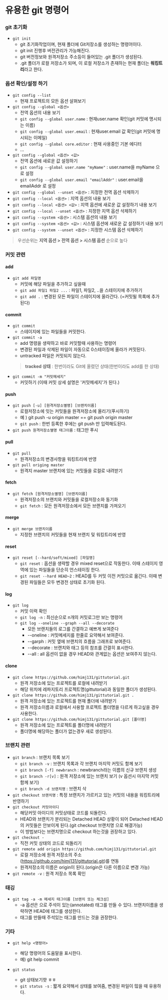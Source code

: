 #  유용한 git 명령어

### git 초기화
- `git init` 
    - git 초기화작업이며, 현재 폴더에 Git저장소를 생성하는 명령어이다.
    - git init 진행후 버전관리가 가능해진다.
    - git 버전정보와 원격저장소 주소등이 들어있는 .git 폴더가 생성된다.
    - .git 폴더가 로컬 저장소가 되며, 이 로컬 저장소가 존재하는 현재 폴더는 **워킹트리**라고 한다.
    
### 옵션 확인/설정 하기
- `git config --list` 
   - 현재 프로젝트의 모든 옵션 살펴보기  
- `git config --global <옵션> ` 
    - 전역 옵션의 내용 보기  
    - `git config --global user.name` : 현재user.name 확인(git 커밋에 명시되는 이름)
    - `git config --global user.email` : 현재user.email 값 확인(git 커밋에 명시되는 이메일)
    - `git config --global core.editor` : 현재 사용중인 기본 에디터
    - ...
- `git config --global <옵션> <값> `
    - 전역 옵션에 새로운 값 설정하기
    - `git config --global user.name "myName"` : user.name을 myName 으로 설정
    - `git config --global user.email "emailAddr"` : user.email을 emailAddr 로 설정
- `git config --global --unset <옵션>` : 지정한 전역 옵션 삭제하기  
- `git config --local <옵션>` : 지역 옵션의 내용 보기  
- `git config --local <옵션> <값>` : 지역 옵션에 새로운 값 설정하기 내용 보기  
- `git config --local --unset <옵션>` : 지정한 지역 옵션 삭제하기  
- `git config --system <옵션>` : 시스템 옵션의 내용 보기  
- `git config --system <옵션> <값>` : 시스템 옵션에 새로운 값 설정하기 내용 보기  
- `git config --system --unset <옵션>` : 지정한 시스템 옵션 삭제하기
> 우선순위는 **지역 옵션 > 전역 옵션 > 시스템 옵션** 순으로 높다  

### 커밋 관련
#### add
- `git add 파일명` 
    - 커밋에 해당 파일을 추가하고 싶을때
    - `git add 파일1 파일2 ...` : 파일1, 파일2, ..을 스테이지에 추가하기
    - `git add .` : 변경된 모든 파일이 스테이지에 올라간다. (=커밋될 목록에 추가된다)
#### commit
- `git commit` 
    - 스테이지에 있는 파일들을 커밋한다.
- `git commit -a` 
    - add 명령을 생략하고 바로 커밋할때 사용하는 명령어
    - 변경된 파일과 삭제된 파일이 자동으로 0스테이징에 올라가 커밋된다.
    - untracked 파일은 커밋되지 않는다.
    > **tracked 상태** : 한번이라도 Git에 올렸던 상태(한번이라도 add를 한 상태)
- `git commit -m "커밋메세지"` 
    - 커밋하기 (이때 커밋 상세 설명은 '커밋메세지'가 된다.)
    
#### push
- `git push [-u] [원격저장소별명] [브랜치이름]`
    - 로컬저장소에 잇는 커밋들을 원격저장소에 올리기(푸시하기)
    - 예 ) git push -u origin master == git push origin master
    - `git push` : 한번 등록한 후에는 git push 만 입력해도된다.
- `git push 원격저장소별명 태그이름` : 태그만 푸시

#### pull
- `git pull`
    - 원격저장소의 변경사항을 워킹트리에 반영
- `git pull origing master` 
    - 원격지 master 브랜치에 있는 커밋들을 로컬로 내려받기

#### fetch
- `git fetch [원격저장소별명] [브랜치이름]`
    - 원격저장소의 브랜치와 커밋들을 로컬저장소와 동기화
    - `git fetch` : 모든 원격저장소에서 모든 브랜치를 가져오기
#### merge
- `git merge 브랜치이름` 
    - 지정한 브랜치의 커밋들을 현재 브랜치 및 워킹트리에 반영
#### reset
- `git reset [--hard/soft/mixed] [파일명]`
    - `git reset` : 옵션을 생략할 경우 mixed reset으로 작동한다. 이때 스테이지 영역에 있는 파일들을 단순히 언스테이징 한다.
    - `git reset --hard HEAD~2` : HEAD를 두 커밋 이전 커밋으로 옮긴다. 이때 변경된 파일들은 모두 변경전 상태로 초기화 된다.              

#### log
- `git log` 
    - 커밋 이력 확인
    - `git log -n` : 최신순으로 n개의 커밋로그만 보는 명령어
    - `git log --oneline --graph --all --decorate` 
        - 모든 브랜치들의 로그를 간결하고 예쁘게 보여준다
        - --oneline : 커밋메세지를 한줄로 요약해서 보여준다.
        - --garph : 커밋 옆에 브랜치의 흐름을 그래프로 보여준다.
        - --decorate : 브랜치와 태그 등의 참조를 간결히 표시한다.
        - --all : all 옵션이 없을 경우 HEAD와 관계없는 옵션은 보여주지 않는다.
#### clone
- `git clone https://github.com/himj131/gittutorial.git` 
    - 원격 저장소에 있는 프로젝트를 로컬에 내려받기
    - 해당 위치에 레파지토리 프로젝트명(gittutorial)과 동일한 폴더가 생성된다.
- `git clone https://github.com/himj131/gittutorial.git .` 
    - 원격 저장소에 있는 프로젝트를 현재 폴더에 내려받기
    - 원격 저장소이름과 로컬에서 사용할 프로젝트 폴더명을 다르게 하고싶을 경우 사용한다.
- `git clone https://github.com/himj131/gittutorial.git [폴더명]`
    - 원격 저장소에 있는 프로젝트를 폴더명에 내려받기
    - 폴더명에 해당하는 폴더가 없는경우 새로 생성된다.
    

### 브랜치 관련
- `git branch` : 브랜치 목록 보기
    - `git branch -v` : 브랜치 목록과 각 브랜치 마지막 커밋도 함께 보기
    - `git branch [-f] newbranch` : newbranch라는 이름의 신규 브랜치 생성
    - `git branch -r[v]` : 원격 저장소에 있는 브랜치 보기 (v 옵션시 마지막 커밋 함께 보기)
    - `git branch -d 브랜치명` : 브랜치 삭 
- `git checkout 브랜치명` : 특정 브랜치가 가르키고 있는 커밋의 내용을 워킹트리에 반영하기
- `git checkout 커밋아이디` 
    - 해당커밋 아이디의 커밋상태로 코드를 되돌린다.
    - HEAD와 브랜치가 분리되는 Detached HEAD 상황이 되어 Detached HEAD의 커밋들은 안보이게 된다.(git checkout 브랜치명 으로 해결가능)
    - 이 방법보다는 브랜치명으로 checkout 하는것을 권장하고 있다.
- `git checkout -` 
    - 직전 커밋 상태의 코드로 되돌리기
- `git remote add origin https://github.com/himj131/gittutorial.git` 
    - 로컬 저장소에 원격 저장소의 주소(https://github.com/himj131/gittutorial.git)를 연동
    - 원격저장소의 이름은 origin이 된다.(origin은 다른 이름으로 변경 가능)
- `git remote -v` : 원격 저장소 목록 확인

### 태깅
- `git tag -a -m 메세지 태그이름 [브랜치 또는 체크섬]` 
    - -a 옵션은 으로 주석이 있는(annotated) 태그를 만들 수 있다. 브랜치이름을 생략하면 HEAD에 태그를 생성한다.
    - 태그를 만들때 주석있는 태그를 만드는 것을 권장한다.


### 기타
- `git help <명령어>` 
    - 해당 명령어의 도움말을 표시한다.
    - 예) git help commit

- `git status`
    - git 상태보기햣 ㅎㅎ
    - `git status -s` : 짧게 요약해서 상태를 보여줌, 변경된 파일이 많을 때 유용하다.